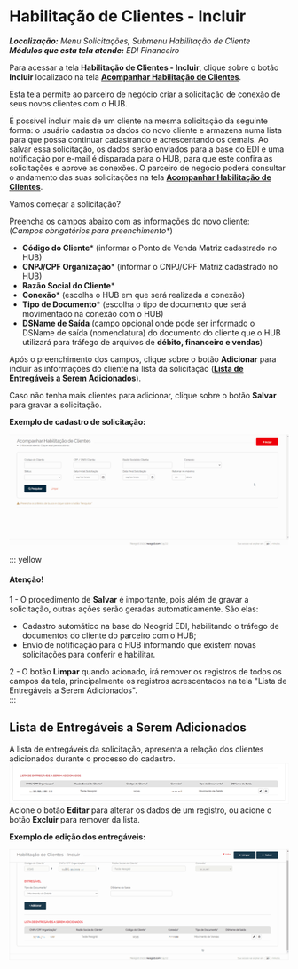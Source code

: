 # Habilitação de Clientes - Incluir 

_**Localização:** Menu Solicitações, Submenu Habilitação de Cliente_  
_**Módulos que esta tela atende:** EDI Financeiro_  

Para acessar a tela **Habilitação de Clientes - Incluir**, clique sobre o botão **Incluir** localizado na tela [**Acompanhar Habilitação de Clientes**](../solic/parceiro.md).  

Esta tela permite ao parceiro de negócio criar a solicitação de conexão de seus novos clientes com o HUB.  

É possível incluir mais de um cliente na mesma solicitação da seguinte forma: o usuário cadastra os dados do novo cliente e armazena numa lista para que possa continuar cadastrando e acrescentando os demais. Ao salvar essa solicitação, os dados serão enviados para a base do EDI e uma notificação por e-mail é disparada para o HUB, para que este confira as solicitações e aprove as conexões. O parceiro de negócio poderá consultar o andamento das suas solicitações na tela [**Acompanhar Habilitação de Clientes**](../solic/parceiro.md).   

Vamos começar a solicitação? 

Preencha os campos abaixo com as informações do novo cliente:  
(_Campos obrigatórios para preenchimento*_)  

+ **Código do Cliente*** (informar o Ponto de Venda Matriz cadastrado no HUB)  
+ **CNPJ/CPF Organização*** (informar o CNPJ/CPF Matriz cadastrado no HUB) 
+ **Razão Social do Cliente***  
+ **Conexão*** (escolha o HUB em que será realizada a conexão)  
+ **Tipo de Documento*** (escolha o tipo de documento que será movimentado na conexão com o HUB)  
+ **DSName de Saída** (campo opcional onde pode ser informado o DSName de saída (nomenclatura) do documento do cliente que o HUB utilizará para tráfego de arquivos de **débito, financeiro e vendas**)  

Após o preenchimento dos campos, clique sobre o botão **Adicionar** para incluir as informações do cliente na lista da solicitação ([**Lista de Entregáveis a Serem Adicionados**](#lista-de-entregáveis-a-serem-adicionados)).  

Caso não tenha mais clientes para adicionar, clique sobre o botão **Salvar** para gravar a solicitação.  

**Exemplo de cadastro de solicitação:**  

![](../../img/solic_hub/hubparcial.gif)  

::: yellow
#### Atenção!  
1 - O procedimento de **Salvar** é importante, pois além de gravar a solicitação, outras ações serão geradas automaticamente. São elas:  
+ Cadastro automático na base do Neogrid EDI, habilitando o tráfego de documentos do cliente do parceiro com o HUB;  
+ Envio de notificação para o HUB informando que existem novas solicitações para conferir e habilitar.  

2 - O botão **Limpar** quando acionado, irá remover os registros de todos os campos da tela, principalmente os registros acrescentados na tela "Lista de Entregáveis a Serem Adicionados".   
:::  

## Lista de Entregáveis a Serem Adicionados  


A lista de entregáveis da solicitação, apresenta a relação dos clientes adicionados durante o processo do cadastro.  
![](../../img/solic_hub/acompanhar02.png)
Acione o botão **Editar** para alterar os dados de um registro, ou acione o botão **Excluir** para remover da lista.  

**Exemplo de edição dos entregáveis:**  

![](../../img/solic_hub/editarhub.gif)  

